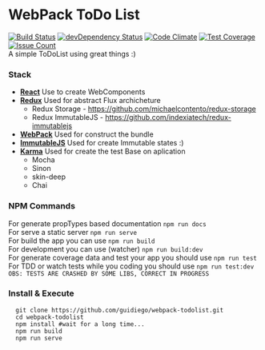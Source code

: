 # WebPack ToDo List
[![Build Status](https://travis-ci.org/guidiego/webpack-todolist.svg?branch=master)](https://travis-ci.org/guidiego/webpack-todolist) [![devDependency Status](https://david-dm.org/guidiego/webpack-todolist/dev-status.svg)](https://david-dm.org/guidiego/webpack-todolist#info=devDependencies) [![Code Climate](https://codeclimate.com/github/guidiego/webpack-todolist/badges/gpa.svg)](https://codeclimate.com/github/guidiego/webpack-todolist) [![Test Coverage](https://codeclimate.com/github/guidiego/webpack-todolist/badges/coverage.svg)](https://codeclimate.com/github/guidiego/webpack-todolist/coverage) [![Issue Count](https://codeclimate.com/github/guidiego/webpack-todolist/badges/issue_count.svg)](https://codeclimate.com/github/guidiego/webpack-todolist)  
A simple ToDoList using great things :)

### Stack
- [**React**](https://facebook.github.io/react/) Use to create WebComponents
- [**Redux**](http://redux.js.org/) Used for abstract Flux archicheture
  - Redux Storage - https://github.com/michaelcontento/redux-storage
  - Redux ImmutableJS - https://github.com/indexiatech/redux-immutablejs
- [**WebPack**](http://webpack.github.io/) Used for construct the bundle
- [**ImmutableJS**](https://facebook.github.io/immutable-js) Used for create Immutable states :)
- [**Karma**](https://karma-runner.github.io/0.13/index.html) Used for create the test Base on aplication
  - Mocha
  - Sinon
  - skin-deep
  - Chai

### NPM Commands
For generate propTypes based documentation `npm run docs`  
For serve a static server `npm run serve`  
For build the app you can use `npm run build`    
For development you can use (watcher) `npm run build:dev`   
For generate coverage data and test your app you should use `npm run test`   
For TDD or watch tests while you coding you should use `npm run test:dev`  
`OBS: TESTS ARE CRASHED BY SOME LIBS, CORRECT IN PROGRESS`

### Install & Execute
```shell
  git clone https://github.com/guidiego/webpack-todolist.git
  cd webpack-todolist
  npm install #wait for a long time...
  npm run build
  npm run serve
```
